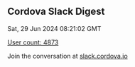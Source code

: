 ## Cordova Slack Digest
Sat, 29 Jun 2024 08:21:02 GMT

[User count: 4873](https://cordova.slack.com/)


Join the conversation at [slack.cordova.io](http://slack.cordova.io/)
